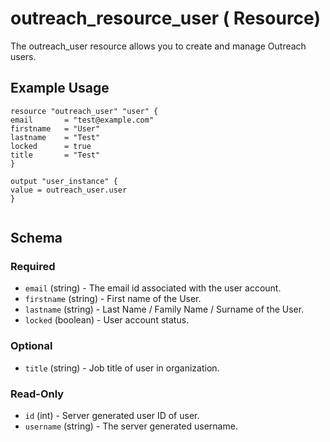 # outreach_resource_user ( Resource)
   The outreach_user  resource allows you to create and manage Outreach users.

## Example Usage
   ``` hcl
resource "outreach_user" "user" {
  email       = "test@example.com"
  firstname   = "User"
  lastname    = "Test"
  locked      = true
  title       = "Test"
}

output "user_instance" {
  value = outreach_user.user
}


   ```

## Schema

### Required
* `email`       (string)  - The email id associated with the user account.
* `firstname`   (string)  - First name of the User. 
* `lastname`    (string)  - Last Name / Family Name / Surname of the User. 
* `locked`      (boolean) - User account status.

### Optional
* `title`       (string) - Job title of user in organization.

### Read-Only 
* `id`          (int)   - Server generated user ID of user.
* `username` (string)   - The server generated username.





